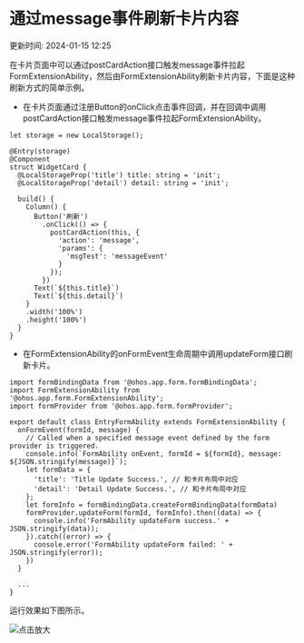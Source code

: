 # 通过message事件刷新卡片内容

更新时间: 2024-01-15 12:25

在卡片页面中可以通过postCardAction接口触发message事件拉起FormExtensionAbility，然后由FormExtensionAbility刷新卡片内容，下面是这种刷新方式的简单示例。

* 在卡片页面通过注册Button的onClick点击事件回调，并在回调中调用postCardAction接口触发message事件拉起FormExtensionAbility。

```
let storage = new LocalStorage();

@Entry(storage)
@Component
struct WidgetCard {
  @LocalStorageProp('title') title: string = 'init';
  @LocalStorageProp('detail') detail: string = 'init';

  build() {
    Column() {
      Button('刷新')
        .onClick(() => {
          postCardAction(this, {
            'action': 'message',
            'params': {
              'msgTest': 'messageEvent'
            }
          });
        })
      Text(`${this.title}`)
      Text(`${this.detail}`)
    }
    .width('100%')
    .height('100%')
  }
}
```
* 在FormExtensionAbility的onFormEvent生命周期中调用updateForm接口刷新卡片。

```
import formBindingData from '@ohos.app.form.formBindingData';
import FormExtensionAbility from '@ohos.app.form.FormExtensionAbility';
import formProvider from '@ohos.app.form.formProvider';

export default class EntryFormAbility extends FormExtensionAbility {
  onFormEvent(formId, message) {
    // Called when a specified message event defined by the form provider is triggered.
    console.info(`FormAbility onEvent, formId = ${formId}, message: ${JSON.stringify(message)}`);
    let formData = {
      'title': 'Title Update Success.', // 和卡片布局中对应
      'detail': 'Detail Update Success.', // 和卡片布局中对应
    };
    let formInfo = formBindingData.createFormBindingData(formData)
    formProvider.updateForm(formId, formInfo).then((data) => {
      console.info('FormAbility updateForm success.' + JSON.stringify(data));
    }).catch((error) => {
      console.error('FormAbility updateForm failed: ' + JSON.stringify(error));
    })
  }

  ...
}
```

  运行效果如下图所示。

  ![](https://alliance-communityfile-drcn.dbankcdn.com/FileServer/getFile/cmtyPub/011/111/111/0000000000011111111.20231121183819.67493386673415860980849818971052:50001231000000:2800:5596EADBA3EEA07F179E38C4B057DE0D76C4BAF6ACD367AAED2DBF6FE5EC21D8.png?needInitFileName=true?needInitFileName=true?needInitFileName=true?needInitFileName=true "点击放大")

